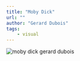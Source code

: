 ```yaml
---
title: "Moby Dick"
url: ""
author: "Gerard Dubois"
tags:
    - visual
---
```

![moby dick gerard dubois](/images/art/moby-dick-gerard-dubois.jpg)